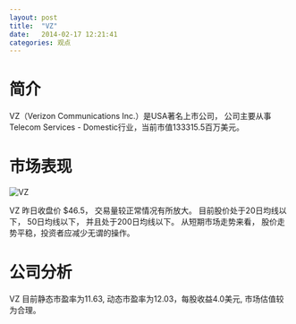 ```yaml
---
layout: post
title:  "VZ"
date:   2014-02-17 12:21:41
categories: 观点
---
```


# 简介
VZ（Verizon Communications Inc.）是USA著名上市公司，
公司主要从事Telecom Services - Domestic行业，当前市值133315.5百万美元。

# 市场表现

![VZ](http://finviz.com/chart.ashx?t=VZ&ty=c&ta=1&p=d&s=l)

VZ 昨日收盘价 $46.5，
交易量较正常情况有所放大。
目前股价处于20日均线以下，
50日均线以下，
并且处于200日均线以下。
从短期市场走势来看，
股价走势平稳，投资者应减少无谓的操作。

# 公司分析
VZ 目前静态市盈率为11.63, 动态市盈率为12.03，每股收益4.0美元,
市场估值较为合理。
